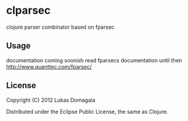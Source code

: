 clparsec
=======

clojure parser combinator based on fparsec

## Usage

documentation coming soonish
read fparsecs documentation until then
http://www.quanttec.com/fparsec/

## License

Copyright (C) 2012 Lukas Domagala

Distributed under the Eclipse Public License, the same as Clojure.
